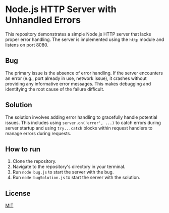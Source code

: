 # Node.js HTTP Server with Unhandled Errors
This repository demonstrates a simple Node.js HTTP server that lacks proper error handling. The server is implemented using the `http` module and listens on port 8080. 

## Bug
The primary issue is the absence of error handling. If the server encounters an error (e.g., port already in use, network issue), it crashes without providing any informative error messages. This makes debugging and identifying the root cause of the failure difficult.

## Solution
The solution involves adding error handling to gracefully handle potential issues. This includes using `server.on('error', ...)` to catch errors during server startup and using `try...catch` blocks within request handlers to manage errors during requests.

## How to run
1. Clone the repository.
2. Navigate to the repository's directory in your terminal.
3. Run `node bug.js` to start the server with the bug.
4. Run `node bugSolution.js` to start the server with the solution. 

## License
[MIT](https://opensource.org/licenses/MIT)